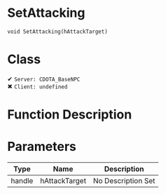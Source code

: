 # SetAttacking
```
void SetAttacking(hAttackTarget)
```
# Class
✔ `Server: CDOTA_BaseNPC`  
✖ `Client: undefined`  

# Function Description

# Parameters
Type|Name|Description
--|--|--
handle|hAttackTarget|No Description Set
